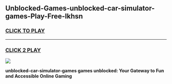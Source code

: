 
## Unblocked-Games-unblocked-car-simulator-games-Play-Free-lkhsn
<h3>
<a href="https://premium76.site?title=unblocked-car-simulator-games&ref=15A">CLICK TO PLAY</a></h3>
<hr>

<h3>
<a href="https://premium76.site?title=unblocked-car-simulator-games&ref=15A">CLICK 2 PLAY</a>
  
</h3>

<a href="https://premium76.site?title=unblocked-car-simulator-games&ref=15A"><img src="https://clearcache.store/games.png"></a>


**unblocked-car-simulator-games games unblocked: Your Gateway to Fun and Accessible Online Gaming**
